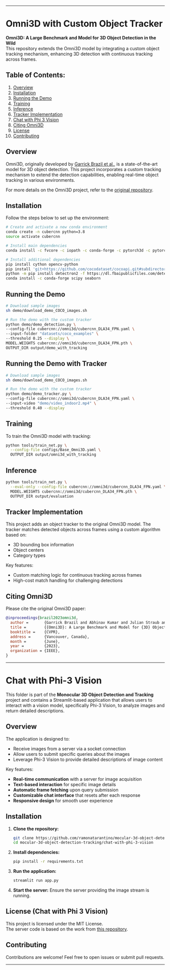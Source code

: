 
---

# Omni3D with Custom Object Tracker

**Omni3D: A Large Benchmark and Model for 3D Object Detection in the Wild**  
This repository extends the Omni3D model by integrating a custom object tracking mechanism, enhancing 3D detection with continuous tracking across frames.

## Table of Contents:
1. [Overview](#overview)
2. [Installation](#installation)
3. [Running the Demo](#demo)
4. [Training](#training)
5. [Inference](#inference)
6. [Tracker Implementation](#tracker)
7. [Chat with Phi 3 Vision](#chatwithphi3vision)
8. [Citing Omni3D](#citing)
9. [License](#license)
10. [Contributing](#contributing)


## Overview <a name="overview"></a>

Omni3D, originally developed by [Garrick Brazil et al.](https://garrickbrazil.com/omni3d), is a state-of-the-art model for 3D object detection. This project incorporates a custom tracking mechanism to extend the detection capabilities, enabling real-time object tracking in various environments.

For more details on the Omni3D project, refer to the [original repository](https://garrickbrazil.com/omni3d).

## Installation <a name="installation"></a>

Follow the steps below to set up the environment:

```bash
# Create and activate a new conda environment
conda create -n cubercnn python=3.8
source activate cubercnn

# Install main dependencies
conda install -c fvcore -c iopath -c conda-forge -c pytorch3d -c pytorch fvcore iopath pytorch3d pytorch=1.8 torchvision=0.9.1 cudatoolkit=10.1

# Install additional dependencies
pip install cython opencv-python
pip install 'git+https://github.com/cocodataset/cocoapi.git#subdirectory=PythonAPI'
python -m pip install detectron2 -f https://dl.fbaipublicfiles.com/detectron2/wheels/cu101/torch1.8/index.html
conda install -c conda-forge scipy seaborn
```

## Running the Demo <a name="demo"></a>

```bash
# Download sample images
sh demo/download_demo_COCO_images.sh

# Run the demo with the custom tracker
python demo/demo_detection.py \
--config-file cubercnn://omni3d/cubercnn_DLA34_FPN.yaml \
--input-folder "datasets/coco_examples" \
--threshold 0.25 --display \
MODEL.WEIGHTS cubercnn://omni3d/cubercnn_DLA34_FPN.pth \
OUTPUT_DIR output/demo_with_tracking
```

## Running the Demo with Tracker <a name="demo"></a>

```bash
# Download sample images
sh demo/download_demo_COCO_images.sh

# Run the demo with the custom tracker
python demo/demo_tracker.py \
--config-file cubercnn://omni3d/cubercnn_DLA34_FPN.yaml \
--input-video "demo/video_indoor2.mp4" \
--threshold 0.40 --display 
```

## Training <a name="training"></a>

To train the Omni3D model with tracking:

```bash
python tools/train_net.py \
  --config-file configs/Base_Omni3D.yaml \
  OUTPUT_DIR output/omni3d_with_tracking
```

## Inference <a name="inference"></a>

```bash
python tools/train_net.py \
  --eval-only --config-file cubercnn://omni3d/cubercnn_DLA34_FPN.yaml \
  MODEL.WEIGHTS cubercnn://omni3d/cubercnn_DLA34_FPN.pth \
  OUTPUT_DIR output/evaluation
```

## Tracker Implementation <a name="tracker"></a>

This project adds an object tracker to the original Omni3D model. The tracker matches detected objects across frames using a custom algorithm based on:
- 3D bounding box information
- Object centers
- Category types

Key features:
- Custom matching logic for continuous tracking across frames
- High-cost match handling for challenging detections

## Citing Omni3D <a name="citing"></a>

Please cite the original Omni3D paper:

```BibTeX
@inproceedings{brazil2023omni3d,
  author =       {Garrick Brazil and Abhinav Kumar and Julian Straub and Nikhila Ravi and Justin Johnson and Georgia Gkioxari},
  title =        {{Omni3D}: A Large Benchmark and Model for {3D} Object Detection in the Wild},
  booktitle =    {CVPR},
  address =      {Vancouver, Canada},
  month =        {June},
  year =         {2023},
  organization = {IEEE},
}
```

---

# Chat with Phi-3 Vision <a name="chatwithphi3vision"></a>

This folder is part of the **Monocular 3D Object Detection and Tracking** project and contains a Streamlit-based application that allows users to interact with a vision model, specifically Phi-3 Vision, to analyze images and return detailed descriptions.

## Overview

The application is designed to:
- Receive images from a server via a socket connection
- Allow users to submit specific queries about the images
- Leverage Phi-3 Vision to provide detailed descriptions of image content

Key features:
- **Real-time communication** with a server for image acquisition
- **Text-based interaction** for specific image details
- **Automatic frame fetching** upon query submission
- **Customizable chat interface** that resets after each response
- **Responsive design** for smooth user experience

## Installation

1. **Clone the repository:**
   ```bash
   git clone https://github.com/ramonatarantino/mocular-3d-object-detection-tracking.git
   cd mocular-3d-object-detection-tracking/chat-with-phi-3-vision
   ```

2. **Install dependencies:**
   ```bash
   pip install -r requirements.txt
   ```

3. **Run the application:**
   ```bash
   streamlit run app.py
   ```

4. **Start the server:**
   Ensure the server providing the image stream is running.

## License (Chat with Phi 3 Vision) <a name="license"></a>

This project is licensed under the MIT License.  
The server code is based on the work from [this repository](https://github.com/bhimrazy/chat-with-phi-3-vision).

## Contributing <a name="contributing"></a>

Contributions are welcome! Feel free to open issues or submit pull requests.

---
